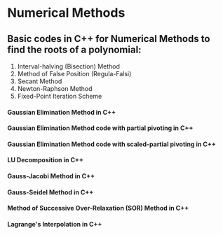 # Numerical Methods

## Basic codes in C++ for Numerical Methods to find the roots of a polynomial:
1. Interval-halving (Bisection) Method
2. Method of False Position (Regula-Falsi)
3. Secant Method
4. Newton-Raphson Method
5. Fixed-Point Iteration Scheme

#### Gaussian Elimination Method in C++

#### Gaussian Elimination Method code with partial pivoting in C++

#### Gaussian Elimination Method code with scaled-partial pivoting in C++

#### LU Decomposition in C++

#### Gauss-Jacobi Method in C++

#### Gauss-Seidel Method in C++

#### Method of Successive Over-Relaxation (SOR) Method in C++

#### Lagrange's Interpolation in C++
